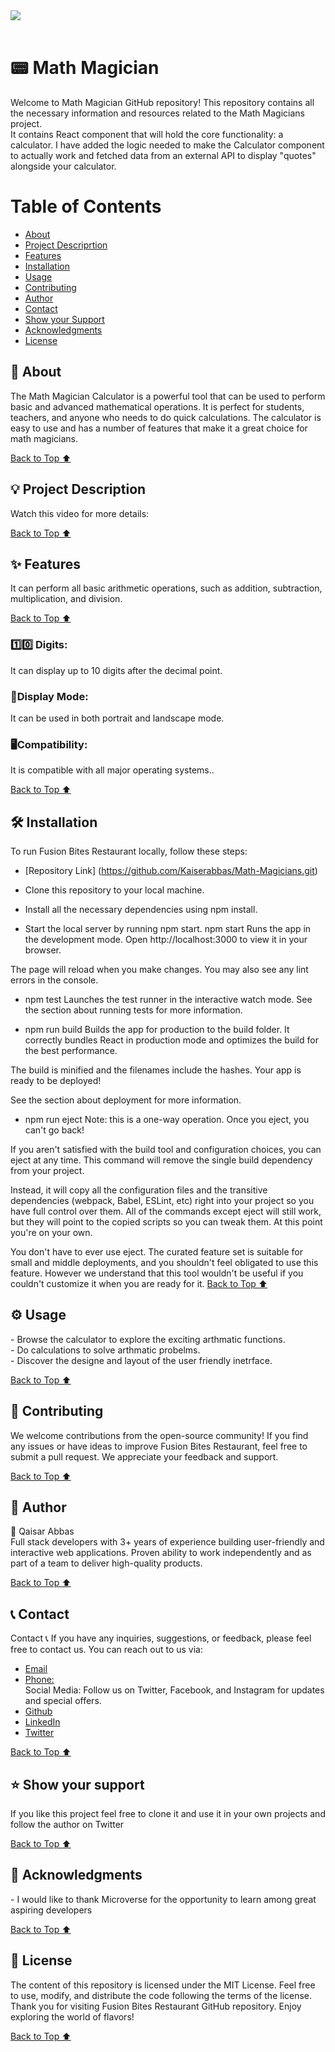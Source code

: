 ﻿<img src="./src/assets/logo.png">
<br> <br> 
<h1>📟 Math Magician</h1>
Welcome to Math Magician GitHub repository! This repository contains all the necessary information and resources related to the Math Magicians project.<br>
It contains React component that will hold the core functionality: a calculator. I have added the logic needed to make the Calculator component to actually work and fetched data from an external API to display "quotes" alongside your calculator.

<h1 id="#top">Table of Contents</h1>

- [About](#about)
- [Project Descriprtion](#description)
- [Features](#features)
- [Installation](#installation)
- [Usage](#usage)
- [Contributing](#contributing)
- [Author](#author)
- [Contact](#contact)
- [Show your Support](#support)
- [Acknowledgments](#acknowledgments)
- [License](#license)

<h2 id="#about">🧮  About</h2>
The Math Magician Calculator is a powerful tool that can be used to perform basic and advanced mathematical operations. It is perfect for students, teachers, and anyone who needs to do quick calculations. The calculator is easy to use and has a number of features that make it a great choice for math magicians.

[Back to Top ⬆️](#top)

<h2 id="#description">💡 Project Description </h2>
Watch this video for more details:

[Back to Top ⬆️](#top)

<h2 id="#features">✨ Features</h2>
It can perform all basic arithmetic operations, such as addition, subtraction, multiplication, and division.

[Back to Top ⬆️](#top)

<h3>1️⃣0️⃣ Digits:  </h3>
It can display up to 10 digits after the decimal point.
<h3>📱Display Mode: </h3>
It can be used in both portrait and landscape mode.
<h3>🖥️Compatibility: </h3>
It is compatible with all major operating systems..

[Back to Top ⬆️](#top)

<h2 id="installation"> 🛠️ Installation</h2>
To run Fusion Bites Restaurant locally, follow these steps:
<br>

- [Repository Link] (https://github.com/Kaiserabbas/Math-Magicians.git)

- Clone this repository to your local machine.<br>
- Install all the necessary dependencies using npm install.<br>
- Start the local server by running npm start.
  npm start
  Runs the app in the development mode.
  Open http://localhost:3000 to view it in your browser.

The page will reload when you make changes.
You may also see any lint errors in the console.

- npm test
  Launches the test runner in the interactive watch mode.
  See the section about running tests for more information.

- npm run build
  Builds the app for production to the build folder.
  It correctly bundles React in production mode and optimizes the build for the best performance.

The build is minified and the filenames include the hashes.
Your app is ready to be deployed!

See the section about deployment for more information.

- npm run eject
  Note: this is a one-way operation. Once you eject, you can't go back!

If you aren't satisfied with the build tool and configuration choices, you can eject at any time. This command will remove the single build dependency from your project.

Instead, it will copy all the configuration files and the transitive dependencies (webpack, Babel, ESLint, etc) right into your project so you have full control over them. All of the commands except eject will still work, but they will point to the copied scripts so you can tweak them. At this point you're on your own.

You don't have to ever use eject. The curated feature set is suitable for small and middle deployments, and you shouldn't feel obligated to use this feature. However we understand that this tool wouldn't be useful if you couldn't customize it when you are ready for it.
[Back to Top ⬆️](#top)

<h2 id="usage">⚙️  Usage</h2>
- Browse the calculator to explore the exciting arthmatic functions.<br>
- Do calculations to solve arthmatic probelms.<br>
- Discover the designe and layout of the user friendly inetrface.

[Back to Top ⬆️](#top)

<h2 id="contributing">🤝 Contributing</h2>
We welcome contributions from the open-source community! If you find any issues or have ideas to improve Fusion Bites Restaurant, feel free to submit a pull request. We appreciate your feedback and support.

[Back to Top ⬆️](#top)

<h2 id="author">👥 Author </h2>
👤 Qaisar Abbas<br>
Full stack developers with 3+ years of experience building user-friendly and interactive web applications. Proven ability to work independently and as part of a team to deliver high-quality products.

[Back to Top ⬆️](#top)

<h2 id="contact">📞 Contact</h2>
Contact 📞
If you have any inquiries, suggestions, or feedback, please feel free to contact us. You can reach out to us via:

- [Email](misikirteka@gmail.com) <br>
- [Phone:](+25924849485) <br>
  Social Media: Follow us on Twitter, Facebook, and Instagram for updates and special offers.
- [Github](https://github.com/miskir21)
- [LinkedIn](https://www.linkedin.com/in/misikir-teka/)
- [Twitter](https://twitter.com/Misikirabate)

[Back to Top ⬆️](#top)

<h2 id="support">⭐️ Show your support </h2>
If you like this project feel free to clone it and use it in your own projects and follow the author on Twitter

[Back to Top ⬆️](#top)

<h2 id="acknowledgments">🙏 Acknowledgments</h2>
- I would like to thank Microverse for the opportunity to learn among great aspiring developers

[Back to Top ⬆️](#top)

<h2 id="license">📄 License</h2>
The content of this repository is licensed under the MIT License. Feel free to use, modify, and distribute the code following the terms of the license.<br>
Thank you for visiting Fusion Bites Restaurant GitHub repository. Enjoy exploring the world of flavors!

[Back to Top ⬆️](#top)
